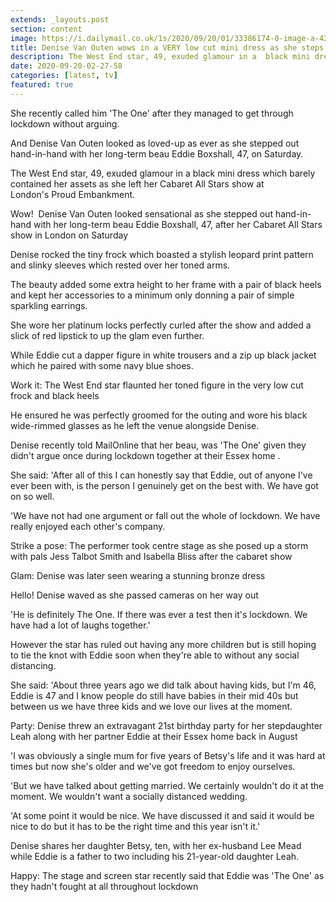 ```yaml
---
extends: _layouts.post
section: content
image: https://i.dailymail.co.uk/1s/2020/09/20/01/33386174-0-image-a-42_1600563396321.jpg 
title: Denise Van Outen wows in a VERY low cut mini dress as she steps out with Eddie Boxshall 
description: The West End star, 49, exuded glamour in a  black mini dress which barely contained her  assets as she left her Cabaret All Stars show at Londons Proud Embankment. 
date: 2020-09-20-02-27-58 
categories: [latest, tv] 
featured: true 
--- 
```

She recently called him 'The One' after they managed to get through lockdown without arguing.

And Denise Van Outen looked as loved-up as ever as she stepped out hand-in-hand with her long-term beau Eddie Boxshall, 47, on Saturday.

The West End star, 49, exuded glamour in a black mini dress which barely contained her assets as she left her Cabaret All Stars show at London's Proud Embankment.

Wow!  Denise Van Outen looked sensational as she stepped out hand-in-hand with her long-term beau Eddie Boxshall, 47, after her Cabaret All Stars show in London on Saturday

Denise rocked the tiny frock which boasted a stylish leopard print pattern and slinky sleeves which rested over her toned arms. 

The beauty added some extra height to her frame with a pair of black heels and kept her accessories to a minimum only donning a pair of simple sparkling earrings.

She wore her platinum locks perfectly curled after the show and added a slick of red lipstick to up the glam even further.

While Eddie cut a dapper figure in white trousers and a zip up black jacket which he paired with some navy blue shoes.

Work it: The West End star flaunted her toned figure in the very low cut frock and black heels

He ensured he was perfectly groomed for the outing and wore his black wide-rimmed glasses as he left the venue alongside Denise.  

Denise recently told MailOnline that her beau, was 'The One' given they didn't argue once during lockdown together at their Essex home .

She said: 'After all of this I can honestly say that Eddie, out of anyone I've ever been with, is the person I genuinely get on the best with. We have got on so well. 

'We have not had one argument or fall out the whole of lockdown. We have really enjoyed each other's company.

Strike a pose: The performer took centre stage as she posed up a storm with pals Jess Talbot Smith and Isabella Bliss after the cabaret show

Glam: Denise was later seen wearing a stunning bronze dress

Hello! Denise waved as she passed cameras on her way out

'He is definitely The One. If there was ever a test then it's lockdown. We have had a lot of laughs together.' 

However the star has ruled out having any more children but is still hoping to tie the knot with Eddie soon when they're able to without any social distancing.

She said: 'About three years ago we did talk about having kids, but I'm 46, Eddie is 47 and I know people do still have babies in their mid 40s but between us we have three kids and we love our lives at the moment. 

Party: Denise threw an extravagant 21st birthday party for her stepdaughter Leah along with her partner Eddie at their Essex home back in August

'I was obviously a single mum for five years of Betsy's life and it was hard at times but now she's older and we've got freedom to enjoy ourselves.

'But we have talked about getting married. We certainly wouldn't do it at the moment. We wouldn't want a socially distanced wedding.

'At some point it would be nice. We have discussed it and said it would be nice to do but it has to be the right time and this year isn't it.' 

Denise shares her daughter Betsy, ten, with her ex-husband Lee Mead while Eddie is a father to two including his 21-year-old daughter Leah.

Happy: The stage and screen star recently said that Eddie was 'The One' as they hadn't fought at all throughout lockdown

